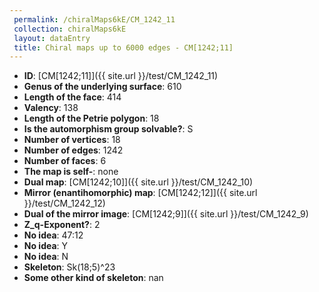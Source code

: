 ```yaml
--- 
 permalink: /chiralMaps6kE/CM_1242_11 
 collection: chiralMaps6kE
 layout: dataEntry
 title: Chiral maps up to 6000 edges - CM[1242;11]
---
```


- **ID**: [CM[1242;11]]({{ site.url }}/test/CM_1242_11)
- **Genus of the underlying surface**: 610
- **Length of the face**: 414
- **Valency**: 138
- **Length of the Petrie polygon**: 18
- **Is the automorphism group solvable?**: S
- **Number of vertices**: 18
- **Number of edges**: 1242
- **Number of faces**: 6
- **The map is self-**: none
- **Dual map**: [CM[1242;10]]({{ site.url }}/test/CM_1242_10)
- **Mirror (enantihomorphic) map**: [CM[1242;12]]({{ site.url }}/test/CM_1242_12)
- **Dual of the mirror image**: [CM[1242;9]]({{ site.url }}/test/CM_1242_9)
- **Z_q-Exponent?**: 2
- **No idea**:  47:12
- **No idea**: Y
- **No idea**: N
- **Skeleton**: Sk(18;5)^23
- **Some other kind of skeleton**: nan
